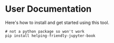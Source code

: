 # User Documentation

Here's how to install and get started using this tool.

```{code-cell}
# not a python package so won't work
pip install helping-friendly-jupyter-book
```
